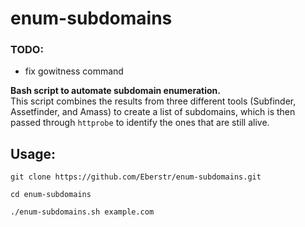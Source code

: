 # enum-subdomains

### TODO:  
- fix gowitness command

**Bash script to automate subdomain enumeration.**  
This script combines the results from three different tools (Subfinder, Assetfinder, and Amass) to create a list of subdomains, which is then 
passed through `httprobe` to identify the ones that are still alive.

## Usage:
```
git clone https://github.com/Eberstr/enum-subdomains.git

cd enum-subdomains

./enum-subdomains.sh example.com
```
